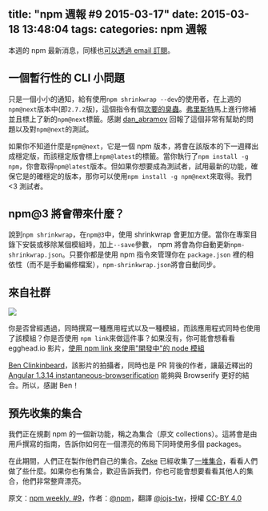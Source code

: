 title: "npm 週報 #9 2015-03-17"
date: 2015-03-18 13:48:04
tags:
categories: npm 週報
---


本週的 npm 最新消息，同樣也[可以透過 email 訂閱](https://www.npmjs.com/npm-weekly)。

## 一個暫行性的 CLI 小問題

只是一個小小的通知，給有使用`npm shrinkwrap --dev`的使用者，在上週的`npm@next`版本中(即`2.7.2`版)，這個指令有個[次要的臭蟲](https://github.com/npm/npm/issues/7641)。[弗里斯特](https://twitter.com/othiym23)馬上進行修補並且標上了新的`npm@next`標籤。感謝 [dan_abramov](https://twitter.com/dan_abramov) 回報了這個非常有幫助的問題以及對`npm@next`的測試。

如果你不知道什麼是`npm@next`，它是一個 npm 版本，將會在該版本的下一週釋出成穩定版，而該穩定版會標上`npm@latest`的標籤。當你執行了`npm install -g npm`，你會取得`npm@latest`版本。但如果你想要成為測試者，試用最新的功能，確保它是的確穩定的版本，那你可以使用`npm install -g npm@next`來取得。我們 <3 測試者。

## npm@3 將會帶來什麼？

說到`npm shrinkwrap`，在`npm@3`中，使用 shrinkwrap 會更加方便。當你在專案目錄下安裝或移除某個模組時，加上`--save`參數， npm 將會為你自動更新`npm-shrinkwrap.json`。只要你都是使用 npm 指令來管理你在 `package.json` 裡的相依性（而不是手動編修檔案），`npm-shrinkwrap.json`將會自動同步。

## 來自社群

![](https://41.media.tumblr.com/ae98f831f1080fb615e590134b13fd71/tumblr_inline_nld81cxuvF1t68bpr_500.png)

你是否曾經遇過，同時撰寫一種應用程式以及一種模組，而該應用程式同時也使用了該模組？你是否使用 `npm link`來做這件事？如果沒有，你可能會想看看 egghead.io 影片，[使用 npm link 來使用"開發中"的 node 模組](https://egghead.io/lessons/node-js-using-npm-link-to-use-node-modules-that-are-in-progress)

[Ben Clinkinbeard](https://twitter.com/bclinkinbeard)，該影片的拍攝者，同時也是 PR 背後的作者，讓最近釋出的 [Angular 1.3.14 instantaneous-browserification](https://github.com/angular/angular.js/blob/master/CHANGELOG.md#1314-instantaneous-browserification-2015-02-24) 能夠與 Browserify 更好的結合。所以，感謝 Ben！

## 預先收集的集合

我們正在規劃 npm 的一個新功能，稱之為集合（原文 collections）。這將會是由用戶撰寫的指南，告訴你如何在一個漂亮的佈局下同時使用多個 packages。

在此期間，人們正在製作他們自己的集合。[Zeke](https://twitter.com/zeke) 已經收集了[一堆集合](https://github.com/npm/newww/issues/313)，看看人們做了些什麼。如果你也有集合，歡迎告訴我們，你也可能會想要看看其他人的集合，他們非常整齊漂亮。

原文：[npm weekly, #9](http://blog.npmjs.org/post/113882628280/npm-weekly-9)，作者：[@npm](http://blog.npmjs.org/)，翻譯 [@iojs-tw](https://github.com/iojs/iojs-tw)，授權 [CC-BY 4.0](https://creativecommons.org/licenses/by/4.0/deed.zh_TW)
